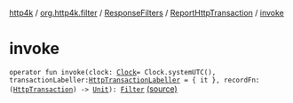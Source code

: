 [http4k](../../../index.md) / [org.http4k.filter](../../index.md) / [ResponseFilters](../index.md) / [ReportHttpTransaction](index.md) / [invoke](./invoke.md)

# invoke

`operator fun invoke(clock: `[`Clock`](https://docs.oracle.com/javase/9/docs/api/java/time/Clock.html)` = Clock.systemUTC(), transactionLabeller: `[`HttpTransactionLabeller`](../../-http-transaction-labeller.md)` = { it }, recordFn: (`[`HttpTransaction`](../../../org.http4k.core/-http-transaction/index.md)`) -> `[`Unit`](https://kotlinlang.org/api/latest/jvm/stdlib/kotlin/-unit/index.html)`): `[`Filter`](../../../org.http4k.core/-filter/index.md) [(source)](https://github.com/http4k/http4k/blob/master/http4k-core/src/main/kotlin/org/http4k/filter/ResponseFilters.kt#L36)